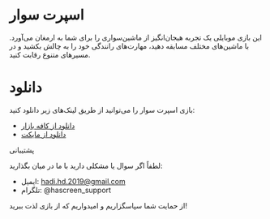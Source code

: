 # اسپرت سوار

 این بازی موبایلی یک تجربه هیجان‌انگیز از ماشین‌سواری را برای شما به ارمغان می‌آورد. با ماشین‌های مختلف مسابقه دهید، مهارت‌های رانندگی خود را به چالش بکشید و در مسیرهای متنوع رقابت کنید.


# دانلود

بازی اسپرت سوار را می‌توانید از طریق لینک‌های زیر دانلود کنید:

- [دانلود از کافه بازار](https://cafebazaar.ir/app/com.hascreen.HascreenGarage)
- [دانلود از مایکت](https://myket.ir/app/com.hascreen.HascreenGarage)


پشتیبانی

لطفاً اگر سوال یا مشکلی دارید با ما در میان بگذارید:
- ایمیل: hadi.hd.2019@gmail.com
- تلگرام: @hascreen_support

از حمایت شما سپاسگزاریم و امیدواریم که از بازی لذت ببرید!

